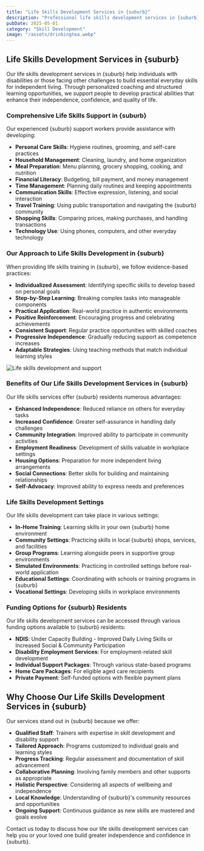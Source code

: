 ```yaml
---
title: "Life Skills Development Services in {suburb}"
description: "Professional life skills development services in {suburb} helping individuals build essential daily living, social, and community skills for greater independence and confidence."
pubDate: 2025-05-01
category: "Skill Development"
image: "/assets/drinkingtea.webp"
---
```


## Life Skills Development Services in {suburb}

Our life skills development services in {suburb} help individuals with disabilities or those facing other challenges to build essential everyday skills for independent living. Through personalized coaching and structured learning opportunities, we support people to develop practical abilities that enhance their independence, confidence, and quality of life.

### Comprehensive Life Skills Support in {suburb}

Our experienced {suburb} support workers provide assistance with developing:

- **Personal Care Skills**: Hygiene routines, grooming, and self-care practices
- **Household Management**: Cleaning, laundry, and home organization
- **Meal Preparation**: Menu planning, grocery shopping, cooking, and nutrition
- **Financial Literacy**: Budgeting, bill payment, and money management
- **Time Management**: Planning daily routines and keeping appointments
- **Communication Skills**: Effective expression, listening, and social interaction
- **Travel Training**: Using public transportation and navigating the {suburb} community
- **Shopping Skills**: Comparing prices, making purchases, and handling transactions
- **Technology Use**: Using phones, computers, and other everyday technology

### Our Approach to Life Skills Development in {suburb}

When providing life skills training in {suburb}, we follow evidence-based practices:

- **Individualized Assessment**: Identifying specific skills to develop based on personal goals
- **Step-by-Step Learning**: Breaking complex tasks into manageable components
- **Practical Application**: Real-world practice in authentic environments
- **Positive Reinforcement**: Encouraging progress and celebrating achievements
- **Consistent Support**: Regular practice opportunities with skilled coaches
- **Progressive Independence**: Gradually reducing support as competence increases
- **Adaptable Strategies**: Using teaching methods that match individual learning styles

![Life skills development and support](/assets/drinkingtea.webp)

### Benefits of Our Life Skills Development Services in {suburb}

Our life skills services offer {suburb} residents numerous advantages:

- **Enhanced Independence**: Reduced reliance on others for everyday tasks
- **Increased Confidence**: Greater self-assurance in handling daily challenges
- **Community Integration**: Improved ability to participate in community activities
- **Employment Readiness**: Development of skills valuable in workplace settings
- **Housing Options**: Preparation for more independent living arrangements
- **Social Connections**: Better skills for building and maintaining relationships
- **Self-Advocacy**: Improved ability to express needs and preferences

### Life Skills Development Settings

Our life skills development can take place in various settings:

- **In-Home Training**: Learning skills in your own {suburb} home environment
- **Community Settings**: Practicing skills in local {suburb} shops, services, and facilities
- **Group Programs**: Learning alongside peers in supportive group environments
- **Simulated Environments**: Practicing in controlled settings before real-world application
- **Educational Settings**: Coordinating with schools or training programs in {suburb}
- **Vocational Settings**: Developing skills in workplace environments

### Funding Options for {suburb} Residents

Our life skills development services can be accessed through various funding options available to {suburb} residents:

- **NDIS**: Under Capacity Building - Improved Daily Living Skills or Increased Social & Community Participation
- **Disability Employment Services**: For employment-related skill development
- **Individual Support Packages**: Through various state-based programs
- **Home Care Packages**: For eligible aged care recipients
- **Private Payment**: Self-funded options with flexible payment plans

## Why Choose Our Life Skills Development Services in {suburb}

Our services stand out in {suburb} because we offer:

- **Qualified Staff**: Trainers with expertise in skill development and disability support
- **Tailored Approach**: Programs customized to individual goals and learning styles
- **Progress Tracking**: Regular assessment and documentation of skill advancement
- **Collaborative Planning**: Involving family members and other supports as appropriate
- **Holistic Perspective**: Considering all aspects of wellbeing and independence
- **Local Knowledge**: Understanding of {suburb}'s community resources and opportunities
- **Ongoing Support**: Continuous guidance as new skills are mastered and goals evolve

Contact us today to discuss how our life skills development services can help you or your loved one build greater independence and confidence in {suburb}. 